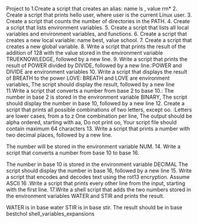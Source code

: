 Project to 1.Create a script that creates an alias: name ls , value rm* 2. Create a script that prints hello user, where user is the current Linux user. 3. Create a script that counts the number of directories in the PATH. 4. Create a script that lists environment variables. 5. Create a script that lists all local variables and environment variables, and functions. 6. Create a script that creates a new local variable: name best, value school. 7. Create a script that creates a new global variable. 8. Write a script that prints the result of the addition of 128 with the value stored in the environment variable TRUEKNOWLEDGE, followed by a new line. 9. Write a script that prints the result of POWER divided by DIVIDE, followed by a new line.:POWER and DIVIDE are environment variables 10. Write a script that displays the result of BREATH to the power LOVE: BREATH and LOVE are environment variables, The script should display the result, followed by a new line 11.Write a script that converts a number from base 2 to base 10.: The number in base 2 is stored in the environment variable BINARY, The script should display the number in base 10, followed by a new line 12. Create a script that prints all possible combinations of two letters, except oo. :Letters are lower cases, from a to z
One combination per line, The output should be alpha ordered, starting with aa, Do not print oo, Your script file should contain maximum 64 characters 13. Write a script that prints a number with two decimal places, followed by a new line.

The number will be stored in the environment variable NUM. 14. Write a script that converts a number from base 10 to base 16.

The number in base 10 is stored in the environment variable DECIMAL
The script should display the number in base 16, followed by a new line 15. Write a script that encodes and decodes text using the rot13 encryption. Assume ASCII 16 .Write a script that prints every other line from the input, starting with the first line. 17.Write a shell script that adds the two numbers stored in the environment variables WATER and STIR and prints the result.

WATER is in base water
STIR is in base stir.
The result should be in base bestchol
shell_variables_expansions
